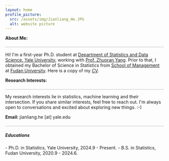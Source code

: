 ```yaml
---
layout: home
profile_picture:
  src: /assets/img/Jianliang_He.JPG
  alt: website picture
---
```

<p>
<b>About Me:</b> 
<hr style="height:0.5px;opacity:0.3;color:gray;margin:20px 0px 15px 0px">
Hi! I'm a first-year Ph.D. student at <a href="https://statistics.yale.edu//">Department of Statistics and Data Science, Yale University</a>, 
	working with <a href="https://zhuoranyang.github.io/">Prof. Zhuoran Yang</a>.
Prior to that, I obtained my Bachelor of Science in Statistics from <a href="https://www.fdsm.fudan.edu.cn/aboutus/default.html">School of Management</a> at <a href="https://www.fudan.edu.cn/">Fudan University</a>.  
Here is a copy of my <a href="assets/files/Jianliang-He.pdf">CV</a>.
</p>

<p>
<b>Research Interests:</b> 
<hr style="height:0.5px;opacity:0.3;color:gray;margin:20px 0px 15px 0px">
My research interests lie in statistics, machine learning and their intersection. If you share similar interests, feel free to reach out. I'm always open to conversations and excited about exploring new things. :-)
</p>

<p>
<b>Email:</b> jianliang.he [at] yale.edu
</p>

<hr style="height:1px;opacity:0.3;color:gray;margin:20px 0px 15px 0px">

<h5> Educations </h5>
- Ph.D. in Statistics, Yale University, 2024.9 - Present.
- B.S. in Statistics, Fudan University, 2020.9 - 2024.6. 
